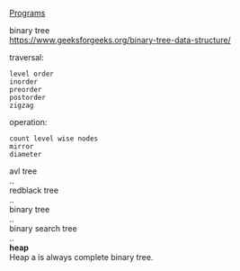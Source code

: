 [Programs](https://github.com/PiyushMittl/DS-ALGO/tree/master/trees)

binary tree  
https://www.geeksforgeeks.org/binary-tree-data-structure/

traversal:  
```
level order
inorder
preorder
postorder
zigzag
```

operation:  
```
count level wise nodes
mirror
diameter
```

avl tree  
..  
redblack tree  
..  
binary tree  
..  
binary search tree  
..  
**heap**  
Heap a is always complete binary tree.  



